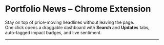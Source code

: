 # Portfolio News – Chrome Extension

Stay on top of price-moving headlines without leaving the page.  
One click opens a draggable dashboard with **Search** and **Updates** tabs, auto-tagged impact badges, and live sentiment.

---